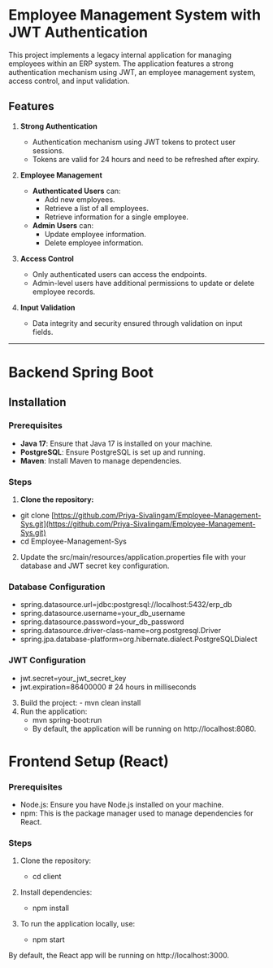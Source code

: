 # Employee Management System with JWT Authentication 

This project implements a legacy internal application for managing employees within an ERP system. The application features a strong authentication mechanism using JWT, an employee management system, access control, and input validation. 

## Features

1. **Strong Authentication**
   - Authentication mechanism using JWT tokens to protect user sessions.
   - Tokens are valid for 24 hours and need to be refreshed after expiry.

2. **Employee Management**
   - **Authenticated Users** can:
     - Add new employees.
     - Retrieve a list of all employees.
     - Retrieve information for a single employee.
   - **Admin Users** can:
     - Update employee information.
     - Delete employee information.

3. **Access Control**
   - Only authenticated users can access the endpoints.
   - Admin-level users have additional permissions to update or delete employee records.

4. **Input Validation**
   - Data integrity and security ensured through validation on input fields.

---
# Backend Spring Boot
## Installation

### Prerequisites

- **Java 17**: Ensure that Java 17 is installed on your machine.
- **PostgreSQL**: Ensure PostgreSQL is set up and running.
- **Maven**: Install Maven to manage dependencies.

### Steps

1. **Clone the repository:**
   
- git clone [https://github.com/Priya-Sivalingam/Employee-Management-Sys.git](https://github.com/Priya-Sivalingam/Employee-Management-Sys.git)
- cd Employee-Management-Sys

2. Update the src/main/resources/application.properties file with your database and JWT secret key configuration.
### Database Configuration
- spring.datasource.url=jdbc:postgresql://localhost:5432/erp_db
- spring.datasource.username=your_db_username
- spring.datasource.password=your_db_password
- spring.datasource.driver-class-name=org.postgresql.Driver
- spring.jpa.database-platform=org.hibernate.dialect.PostgreSQLDialect

### JWT Configuration
- jwt.secret=your_jwt_secret_key
- jwt.expiration=86400000 # 24 hours in milliseconds

3. Build the project:
       - mvn clean install
4. Run the application:
      - mvn spring-boot:run
      - By default, the application will be running on http://localhost:8080.

# Frontend Setup (React)
### Prerequisites
   - Node.js: Ensure you have Node.js installed on your machine.
   - npm: This is the package manager used to manage dependencies for React.
### Steps
1. Clone the repository:
      - cd client
2. Install dependencies:
      - npm install

3. To run the application locally, use:
      - npm start

By default, the React app will be running on http://localhost:3000.


